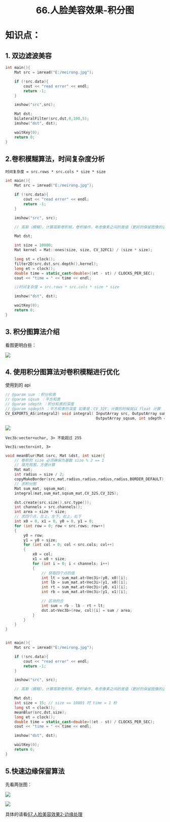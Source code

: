 # <center>66.人脸美容效果-积分图<center>

# 知识点：

## 1. 双边滤波美容
```c++
int main(){
	Mat src = imread("E:/meirong.jpg");

	if (!src.data){
		cout << "read error" << endl;
		return -1;
	}

	imshow("src",src);

	Mat dst;
	bilateralFilter(src,dst,0,100,5);
	imshow("dst", dst);

	waitKey(0);
	return 0;
}
```

## 2.卷积模糊算法，时间复杂度分析

`时间复杂度 = src.rows * src.cols * size * size`

```c++
int main(){
	Mat src = imread("E:/meirong.jpg");

	if (!src.data){
		cout << "read error" << endl;
		return -1;
	}

	imshow("src", src);

	// 高斯（模糊），计算高斯卷积核，卷积操作，考虑像素之间的差值（更好的保留图像的边缘）

	Mat dst;

	int size = 10000;
	Mat kernel = Mat::ones(size, size, CV_32FC1) / (size * size);

	long st = clock();
	filter2D(src,dst,src.depth(),kernel);
	long et = clock();
	double time = static_cast<double>((et - st) / CLOCKS_PER_SEC);
	cout << "time = " << time << endl;

	//时间复杂度 = src.rows * src.cols * size * size

	imshow("dst", dst);

	waitKey(0);
	return 0;
}
```


## 3. 积分图算法介绍

看图更明白些：

![](../pic/66.积分图计算.png)


##  4. 使用积分图算法对卷积模糊进行优化

使用到的 api

```c++
// @param sum ：积分和表
// @param sqsum ：平方和表
// @param sdepth ：积分和表的深度
// @param sqdepth ：平方和表的深度 如果是：CV_32F，计算的时候就以 float 计算
CV_EXPORTS_AS(integral2) void integral( InputArray src, OutputArray sum,
                                        OutputArray sqsum, int sdepth = -1, int sqdepth = -1 );
```

![](../pic/66.积分图的模糊算法.png)

`Vec3b:vector<uchar, 3> 不能超过 255`

`Vec3i:vector<int, 3>`

```c++
void meanBlur(Mat &src, Mat &dst, int size){
	// 卷积的 size 必须确保为基数 size % 2 == 1
	// 填充周围，方便计算
	Mat mat;
	int radius = size / 2;
	copyMakeBorder(src,mat,radius,radius,radius,radius,BORDER_DEFAULT);
	// 求积分图
	Mat sum_mat, sqsum_mat;
	integral(mat,sum_mat,sqsum_mat,CV_32S,CV_32S);

	dst.create(src.size(),src.type());
	int channels = src.channels();
	int area = size * size;
	// 求四个点，左上，左下，右上，右下
	int x0 = 0, x1 = 0, y0 = 0, y1 = 0;
	for (int row = 0; row < src.rows; row++)
	{	
		y0 = row;
		y1 = y0 + size;
		for (int col = 0; col < src.cols; col++)
		{
			x0 = col;
			x1 = x0 + size;
			for (int i = 0; i < channels; i++)
			{
				// 获取四个点的值
				int lt = sum_mat.at<Vec3i>(y0, x0)[i];
				int lb = sum_mat.at<Vec3i>(y1, x0)[i];
				int rt = sum_mat.at<Vec3i>(y0, x1)[i];
				int rb = sum_mat.at<Vec3i>(y1, x1)[i];

				// 区块的合
				int sum = rb - lb - rt + lt;
				dst.at<Vec3b>(row, col)[i] = sum / area;
			}
		}
	}
}


int main(){
	Mat src = imread("E:/meirong.jpg");

	if (!src.data){
		cout << "read error" << endl;
		return -1;
	}

	imshow("src", src);

	// 高斯（模糊），计算高斯卷积核，卷积操作，考虑像素之间的差值（更好的保留图像的边缘）

	Mat dst;
	int size = 15; // size == 10001 时 time = 1 秒
	long st = clock();
	meanBlur(src,dst,size);
	long et = clock();
	double time = static_cast<double>((et - st) / CLOCKS_PER_SEC);
	cout << "time = " << time << endl;

	imshow("dst", dst);

	waitKey(0);
	return 0;
}
```

## 5.快速边缘保留算法

先看两张图：

![](../pic/66.快速边缘保留算法.png)

![](../pic/66.局部方差公式推导.png)

具体的请看[67.人脸美容效果2-边缘处理](https://github.com/EastUp/CPractice/blob/master/markdown/67.OpenCV-%E4%BA%BA%E8%84%B8%E7%BE%8E%E5%AE%B9%E6%95%88%E6%9E%9C2-%E8%BE%B9%E7%BC%98%E5%A4%84%E7%90%86.md)



